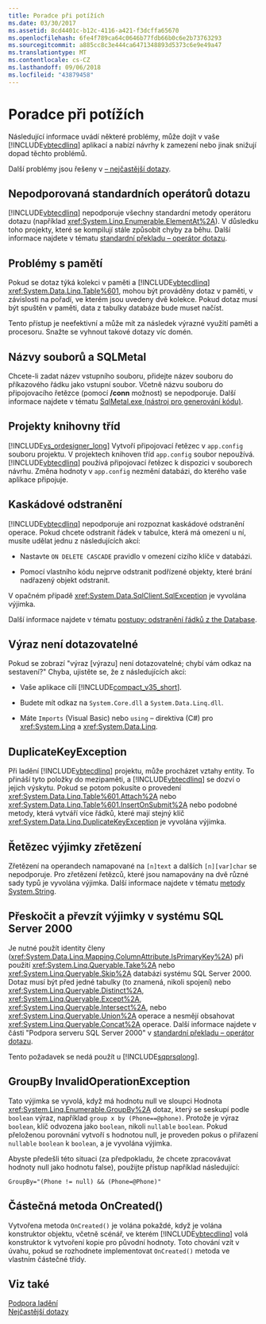 ```yaml
---
title: Poradce při potížích
ms.date: 03/30/2017
ms.assetid: 8cd4401c-b12c-4116-a421-f3dcffa65670
ms.openlocfilehash: 6fe4f789ca64c0646b77fdb66b0c6e2b73763293
ms.sourcegitcommit: a885cc8c3e444ca6471348893d5373c6e9e49a47
ms.translationtype: MT
ms.contentlocale: cs-CZ
ms.lasthandoff: 09/06/2018
ms.locfileid: "43879458"
---
```

# <a name="troubleshooting"></a>Poradce při potížích
Následující informace uvádí některé problémy, může dojít v vaše [!INCLUDE[vbtecdlinq](../../../../../../includes/vbtecdlinq-md.md)] aplikací a nabízí návrhy k zamezení nebo jinak snižují dopad těchto problémů.  
  
 Další problémy jsou řešeny v [– nejčastější dotazy](../../../../../../docs/framework/data/adonet/sql/linq/frequently-asked-questions.md).  
  
## <a name="unsupported-standard-query-operators"></a>Nepodporovaná standardních operátorů dotazu  
 [!INCLUDE[vbtecdlinq](../../../../../../includes/vbtecdlinq-md.md)] nepodporuje všechny standardní metody operátoru dotazu (například <xref:System.Linq.Enumerable.ElementAt%2A>). V důsledku toho projekty, které se kompilují stále způsobit chyby za běhu. Další informace najdete v tématu [standardní překladu – operátor dotazu](../../../../../../docs/framework/data/adonet/sql/linq/standard-query-operator-translation.md).  
  
## <a name="memory-issues"></a>Problémy s pamětí  
 Pokud se dotaz týká kolekci v paměti a [!INCLUDE[vbtecdlinq](../../../../../../includes/vbtecdlinq-md.md)] <xref:System.Data.Linq.Table%601>, mohou být prováděny dotaz v paměti, v závislosti na pořadí, ve kterém jsou uvedeny dvě kolekce. Pokud dotaz musí být spuštěn v paměti, data z tabulky databáze bude muset načíst.  
  
 Tento přístup je neefektivní a může mít za následek výrazné využití paměti a procesoru. Snažte se vyhnout takové dotazy víc domén.  
  
## <a name="file-names-and-sqlmetal"></a>Názvy souborů a SQLMetal  
 Chcete-li zadat název vstupního souboru, přidejte název souboru do příkazového řádku jako vstupní soubor. Včetně názvu souboru do připojovacího řetězce (pomocí **/conn** možnost) se nepodporuje. Další informace najdete v tématu [SqlMetal.exe (nástroj pro generování kódu)](../../../../../../docs/framework/tools/sqlmetal-exe-code-generation-tool.md).  
  
## <a name="class-library-projects"></a>Projekty knihovny tříd  
 [!INCLUDE[vs_ordesigner_long](../../../../../../includes/vs-ordesigner-long-md.md)] Vytvoří připojovací řetězec v `app.config` souboru projektu. V projektech knihoven tříd `app.config` soubor nepoužívá. [!INCLUDE[vbtecdlinq](../../../../../../includes/vbtecdlinq-md.md)] používá připojovací řetězec k dispozici v souborech návrhu. Změna hodnoty v `app.config` nezmění databázi, do kterého vaše aplikace připojuje.  
  
## <a name="cascade-delete"></a>Kaskádové odstranění  
 [!INCLUDE[vbtecdlinq](../../../../../../includes/vbtecdlinq-md.md)] nepodporuje ani rozpoznat kaskádové odstranění operace. Pokud chcete odstranit řádek v tabulce, která má omezení u ní, musíte udělat jednu z následujících akcí:  
  
-   Nastavte `ON DELETE CASCADE` pravidlo v omezení cizího klíče v databázi.  
  
-   Pomocí vlastního kódu nejprve odstranit podřízené objekty, které brání nadřazený objekt odstranit.  
  
 V opačném případě <xref:System.Data.SqlClient.SqlException> je vyvolána výjimka.  
  
 Další informace najdete v tématu [postupy: odstranění řádků z the Database](../../../../../../docs/framework/data/adonet/sql/linq/how-to-delete-rows-from-the-database.md).  
  
## <a name="expression-not-queryable"></a>Výraz není dotazovatelné  
 Pokud se zobrazí "výraz [výrazu] není dotazovatelné; chybí vám odkaz na sestavení?" Chyba, ujistěte se, že z následujících akcí:  
  
-   Vaše aplikace cílí [!INCLUDE[compact_v35_short](../../../../../../includes/compact-v35-short-md.md)].  
  
-   Budete mít odkaz na `System.Core.dll` a `System.Data.Linq.dll`.  
  
-   Máte `Imports` (Visual Basic) nebo `using` – direktiva (C#) pro <xref:System.Linq> a <xref:System.Data.Linq>.  
  
## <a name="duplicatekeyexception"></a>DuplicateKeyException  
 Při ladění [!INCLUDE[vbtecdlinq](../../../../../../includes/vbtecdlinq-md.md)] projektu, může procházet vztahy entity. To přináší tyto položky do mezipaměti, a [!INCLUDE[vbtecdlinq](../../../../../../includes/vbtecdlinq-md.md)] se dozví o jejich výskytu. Pokud se potom pokusíte o provedení <xref:System.Data.Linq.Table%601.Attach%2A> nebo <xref:System.Data.Linq.Table%601.InsertOnSubmit%2A> nebo podobné metody, která vytváří více řádků, které mají stejný klíč <xref:System.Data.Linq.DuplicateKeyException> je vyvolána výjimka.  
  
## <a name="string-concatenation-exceptions"></a>Řetězec výjimky zřetězení  
 Zřetězení na operandech namapované na `[n]text` a dalších `[n][var]char` se nepodporuje. Pro zřetězení řetězců, které jsou namapovány na dvě různé sady typů je vyvolána výjimka. Další informace najdete v tématu [metody System.String](../../../../../../docs/framework/data/adonet/sql/linq/system-string-methods.md).  
  
## <a name="skip-and-take-exceptions-in-sql-server-2000"></a>Přeskočit a převzít výjimky v systému SQL Server 2000  
 Je nutné použít identity členy (<xref:System.Data.Linq.Mapping.ColumnAttribute.IsPrimaryKey%2A>) při použití <xref:System.Linq.Queryable.Take%2A> nebo <xref:System.Linq.Queryable.Skip%2A> databázi systému SQL Server 2000. Dotaz musí být před jedné tabulky (to znamená, nikoli spojení) nebo <xref:System.Linq.Queryable.Distinct%2A>, <xref:System.Linq.Queryable.Except%2A>, <xref:System.Linq.Queryable.Intersect%2A>, nebo <xref:System.Linq.Queryable.Union%2A> operace a nesmějí obsahovat <xref:System.Linq.Queryable.Concat%2A> operace. Další informace najdete v části "Podpora serveru SQL Server 2000" v [standardní překladu – operátor dotazu](../../../../../../docs/framework/data/adonet/sql/linq/standard-query-operator-translation.md).  
  
 Tento požadavek se nedá použít u [!INCLUDE[sqprsqlong](../../../../../../includes/sqprsqlong-md.md)].  
  
## <a name="groupby-invalidoperationexception"></a>GroupBy InvalidOperationException  
 Tato výjimka se vyvolá, když má hodnotu null ve sloupci Hodnota <xref:System.Linq.Enumerable.GroupBy%2A> dotaz, který se seskupí podle `boolean` výraz, například `group x by (Phone==@phone)`. Protože je výraz `boolean`, klíč odvozena jako `boolean`, nikoli `nullable` `boolean`. Pokud přeloženou porovnání vytvoří s hodnotou null, je proveden pokus o přiřazení `nullable` `boolean` k `boolean`, a je vyvolána výjimka.  
  
 Abyste předešli této situaci (za předpokladu, že chcete zpracovávat hodnoty null jako hodnotu false), použijte přístup například následující:  
  
 `GroupBy="(Phone != null) && (Phone=@Phone)"`  
  
## <a name="oncreated-partial-method"></a>Částečná metoda OnCreated()  
 Vytvořena metoda `OnCreated()` je volána pokaždé, když je volána konstruktor objektu, včetně scénář, ve kterém [!INCLUDE[vbtecdlinq](../../../../../../includes/vbtecdlinq-md.md)] volá konstruktor k vytvoření kopie pro původní hodnoty. Toto chování vzít v úvahu, pokud se rozhodnete implementovat `OnCreated()` metoda ve vlastním částečné třídy.  
  
## <a name="see-also"></a>Viz také  
 [Podpora ladění](../../../../../../docs/framework/data/adonet/sql/linq/debugging-support.md)  
 [Nejčastější dotazy](../../../../../../docs/framework/data/adonet/sql/linq/frequently-asked-questions.md)
